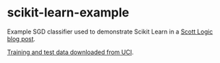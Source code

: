 # scikit-learn-example
Example SGD classifier used to demonstrate Scikit Learn in a <a href="blog.scottlogic.com">Scott Logic blog post</a>.

<a href="https://archive.ics.uci.edu/ml/datasets/semeion+handwritten+digit">Training and test data downloaded from UCI</a>.
